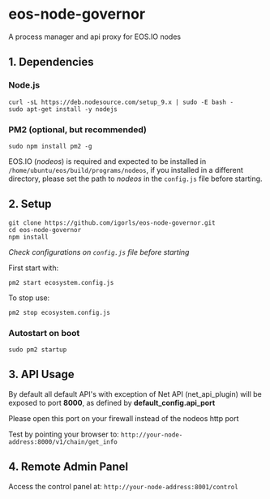 # eos-node-governor
A process manager and api proxy for EOS.IO nodes

## 1. Dependencies

### Node.js
```
curl -sL https://deb.nodesource.com/setup_9.x | sudo -E bash -
sudo apt-get install -y nodejs
```

### PM2 (optional, but recommended)
```
sudo npm install pm2 -g
```

EOS.IO (*nodeos*) is required and expected to be installed in `/home/ubuntu/eos/build/programs/nodeos`, if you installed in a different directory, please set the path to *nodeos* in the `config.js` file before starting.

## 2. Setup

```
git clone https://github.com/igorls/eos-node-governor.git
cd eos-node-governor
npm install
```
*Check configurations on `config.js` file before starting*

First start with:
```
pm2 start ecosystem.config.js
```

To stop use:
```
pm2 stop ecosystem.config.js
```

### Autostart on boot
```
sudo pm2 startup
```

## 3. API Usage

By default all default API's with exception of Net API (net_api_plugin) will be exposed to port __8000__, as defined by __default_config.api_port__

Please open this port on your firewall instead of the nodeos http port

Test by pointing your browser to: `http://your-node-address:8000/v1/chain/get_info`

## 4. Remote Admin Panel

Access the control panel at: `http://your-node-address:8001/control`

